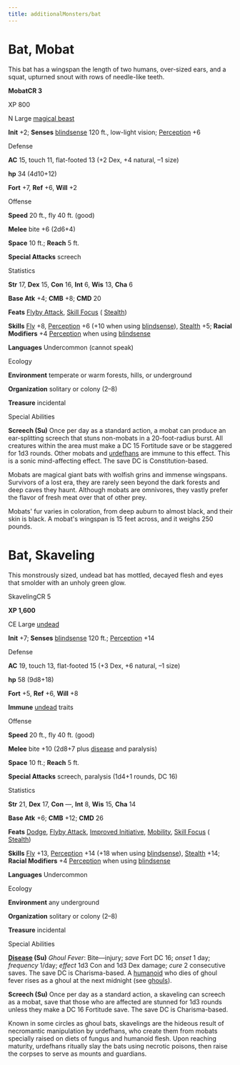 ```yaml
---
title: additionalMonsters/bat
---
```

# Bat, Mobat 

This bat has a wingspan the length of two humans, over-sized ears, and a squat, upturned snout with rows of needle-like teeth.

**MobatCR 3**

XP 800

N Large [magical beast](monsters/creatureTypes#_magical-beast)

**Init** +2; **Senses** [blindsense](monsters/universalMonsterRules#_blindsense) 120 ft., low-light vision; [Perception](additionalMonsters/../skills/perception#_perception) +6

Defense

**AC** 15, touch 11, flat-footed 13 (+2 Dex, +4 natural, –1 size)

**hp** 34 (4d10+12)

**Fort** +7, **Ref** +6, **Will** +2

Offense

**Speed** 20 ft., fly 40 ft. (good)

**Melee** bite +6 (2d6+4)

**Space** 10 ft.; **Reach** 5 ft.

**Special Attacks** screech

Statistics

**Str** 17, **Dex** 15, **Con** 16, **Int** 6, **Wis** 13, **Cha** 6

**Base Atk** +4; **CMB** +8; **CMD** 20

**Feats** [Flyby Attack](additionalMonsters/../monsters/monsterFeats#_flyby-attack), [Skill Focus](additionalMonsters/../feats#_skill-focus) ( [Stealth](additionalMonsters/../skills/stealth#_stealth))

**Skills** [Fly](additionalMonsters/../skills/fly#_fly) +8, [Perception](additionalMonsters/../skills/perception#_perception) +6 (+10 when using [blindsense](monsters/universalMonsterRules#_blindsense)), [Stealth](additionalMonsters/../skills/stealth#_stealth) +5; **Racial Modifiers** +4 [Perception](additionalMonsters/../skills/perception#_perception) when using [blindsense](monsters/universalMonsterRules#_blindsense)

**Languages** Undercommon (cannot speak)

Ecology

**Environment** temperate or warm forests, hills, or underground

**Organization** solitary or colony (2–8)

**Treasure** incidental

Special Abilities

**Screech (Su)** Once per day as a standard action, a mobat can produce an ear-splitting screech that stuns non-mobats in a 20-foot-radius burst. All creatures within the area must make a DC 15 Fortitude save or be staggered for 1d3 rounds. Other mobats and [urdefhans](additionalMonsters/urdefhan) are immune to this effect. This is a sonic mind-affecting effect. The save DC is Constitution-based.

Mobats are magical giant bats with wolfish grins and immense wingspans. Survivors of a lost era, they are rarely seen beyond the dark forests and deep caves they haunt. Although mobats are omnivores, they vastly prefer the flavor of fresh meat over that of other prey.

Mobats' fur varies in coloration, from deep auburn to almost black, and their skin is black. A mobat's wingspan is 15 feet across, and it weighs 250 pounds.

# Bat, Skaveling

This monstrously sized, undead bat has mottled, decayed flesh and eyes that smolder with an unholy green glow.

SkavelingCR 5

**XP 1,600**

CE Large [undead](monsters/creatureTypes#_undead)

**Init** +7; **Senses** [blindsense](monsters/universalMonsterRules#_blindsense) 120 ft.; [Perception](additionalMonsters/../skills/perception#_perception) +14

Defense

**AC** 19, touch 13, flat-footed 15 (+3 Dex, +6 natural, –1 size)

**hp** 58 (9d8+18)

**Fort** +5, **Ref** +6, **Will** +8

**Immune** [undead](monsters/creatureTypes#_undead) traits

Offense

**Speed** 20 ft., fly 40 ft. (good)

**Melee** bite +10 (2d8+7 plus [disease](monsters/universalMonsterRules#_disease-(ex-or-su)) and paralysis)

**Space** 10 ft.; **Reach** 5 ft.

**Special Attacks** screech, paralysis (1d4+1 rounds, DC 16)

Statistics

**Str** 21, **Dex** 17, **Con** —, **Int** 8, **Wis** 15, **Cha** 14

**Base Atk** +6; **CMB** +12; **CMD** 26

**Feats** [Dodge](additionalMonsters/../feats#_dodge), [Flyby Attack](additionalMonsters/../monsters/monsterFeats#_flyby-attack), [Improved Initiative](additionalMonsters/../feats#_improved-initiative), [Mobility](additionalMonsters/../feats#_mobility), [Skill Focus](additionalMonsters/../feats#_skill-focus) ( [Stealth](additionalMonsters/../skills/stealth#_stealth))

**Skills** [Fly](additionalMonsters/../skills/fly#_fly) +13, [Perception](additionalMonsters/../skills/perception#_perception) +14 (+18 when using [blindsense](monsters/universalMonsterRules#_blindsense)), [Stealth](additionalMonsters/../skills/stealth#_stealth) +14; **Racial Modifiers** +4 [Perception](additionalMonsters/../skills/perception#_perception) when using [blindsense](monsters/universalMonsterRules#_blindsense)

**Languages** Undercommon

Ecology

**Environment** any underground

**Organization** solitary or colony (2–8)

**Treasure** incidental

Special Abilities

**[Disease](monsters/universalMonsterRules#_disease-(ex-or-su)) (Su)** _Ghoul Fever_: Bite—injury; _save_ Fort DC 16; _onset_ 1 day; _frequency_ 1/day; _effect_ 1d3 Con and 1d3 Dex damage; _cure_ 2 consecutive saves. The save DC is Charisma-based. A [humanoid](monsters/creatureTypes#_humanoid) who dies of ghoul fever rises as a ghoul at the next midnight (see [ghouls](additionalMonsters/../monsters/ghoul#_ghoul)).

**Screech (Su)** Once per day as a standard action, a skaveling can screech as a mobat, save that those who are affected are stunned for 1d3 rounds unless they make a DC 16 Fortitude save. The save DC is Charisma-based.

Known in some circles as ghoul bats, skavelings are the hideous result of necromantic manipulation by urdefhans, who create them from mobats specially raised on diets of fungus and humanoid flesh. Upon reaching maturity, urdefhans ritually slay the bats using necrotic poisons, then raise the corpses to serve as mounts and guardians.

